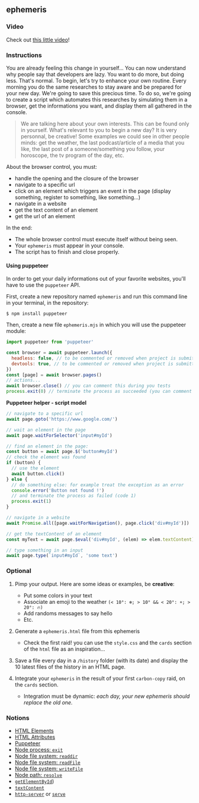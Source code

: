 ## ephemeris

### Video

Check out [this little video](https://youtu.be/hnDVnKajqqU)!

### Instructions

You are already feeling this change in yourself... You can now understand why people say that developers are lazy. You want to do more, but doing less. That's normal.
To begin, let's try to enhance your own routine. Every morning you do the same researches to stay aware and be prepared for your new day. We're going to save this precious time.
To do so, we're going to create a script which automates this researches by simulating them in a browser, get the informations you want, and display them all gathered in the console.

> We are talking here about your own interests. This can be found only in yourself. What's relevant to you to begin a new day? It is very personnal, be creative!
> Some examples we could see in other people minds: get the weather, the last podcast/article of a media that you like, the last post of a someone/something you follow, your horoscope, the tv program of the day, etc.

About the browser control, you must:

- handle the opening and the closure of the browser
- navigate to a specific url
- click on an element which triggers an event in the page (display something, register to something, like something...)
- navigate in a website
- get the text content of an element
- get the url of an element

In the end:

- The whole browser control must execute itself without being seen.
- Your `ephemeris` must appear in your console.
- The script has to finish and close properly.

#### Using puppeteer

In order to get your daily informations out of your favorite websites, you'll have to use the `puppeteer` API.

First, create a new repository named `ephemeris` and run this command line in your terminal, in the repository:

```console
$ npm install puppeteer
```

Then, create a new file `ephemeris.mjs` in which you will use the puppeteer module:

```js
import puppeteer from 'puppeteer'

const browser = await puppeteer.launch({
  headless: false, // to be commented or removed when project is submitted
  devtools: true, // to be commented or removed when project is submitted
})
const [page] = await browser.pages()
// actions...
await browser.close() // you can comment this during you tests
process.exit(0) // terminate the process as succeeded (you can comment this during you tests)
```

**Puppeteer helper - script model**

```javascript
// navigate to a specific url
await page.goto('https://www.google.com/')

// wait an element in the page
await page.waitForSelector('input#myId')

// find an element in the page:
const button = await page.$('button#myId')
// check the element was found
if (button) {
  // use the element
  await button.click()
} else {
  // do something else: for example treat the exception as an error
  console.error('Button not found !')
  // and terminate the process as failed (code 1)
  process.exit(1)
}

// navigate in a website
await Promise.all([page.waitForNavigation(), page.click('div#myId')])

// get the textContent of an element
const myText = await page.$eval('div#myId', (elem) => elem.textContent)

// type something in an input
await page.type(`input#myId`, 'some text')
```

### Optional

1. Pimp your output. Here are some ideas or examples, be **creative**:

   - Put some colors in your text
   - Associate an emoji to the weather `(< 10°: ❄️; > 10° && < 20°: ☀️; > 20°: 🔥)`
   - Add randoms messages to say hello
   - Etc.

2. Generate a `ephemeris.html` file from this ephemeris

   - Check the first raid! you can use the `style.css` and the `cards` section of the `html` file as an inspiration...

3. Save a file every day in a `/history` folder (with its date) and display the 10 latest files of the history in an HTML page.

4. Integrate your `ephemeris` in the result of your first `carbon-copy` raid, on the `cards` section.
   - Integration must be dynamic: _each day, your new ephemeris should replace the old one._

### Notions

- [HTML Elements](https://developer.mozilla.org/en-US/docs/Web/HTML/Element)
- [HTML Attributes](https://developer.mozilla.org/en-US/docs/Web/HTML/Attributes)
- [Puppeteer](https://pptr.dev/)
- [Node process: `exit`](https://nodejs.org/api/process.html#process_process_exit_code)
- [Node file system: `readdir`](https://nodejs.org/api/fs.html#fs_fspromises_readdir_path_options)
- [Node file system: `readFile`](https://nodejs.org/api/fs.html#fs_fspromises_readfile_path_options)
- [Node file system: `writeFile`](https://nodejs.org/api/fs.html#fs_fspromises_writefile_file_data_options)
- [Node path: `resolve`](https://nodejs.org/api/path.html#path_path_resolve_paths)
- [`getElementById`](https://developer.mozilla.org/en-US/docs/Web/API/Document/getElementById))
- [`textContent`](https://developer.mozilla.org/en-US/docs/Web/API/Node/textContent)
- [`http-server`](https://www.npmjs.com/package/http-server) or [`serve`](https://www.npmjs.com/package/serve)
